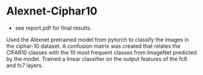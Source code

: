 # Alexnet-Ciphar10
* see report.pdf for final results.


Used the Alexnet pretrained model from pytorch to classify the images in the ciphar-10 dataset.
A confusion matrix was created that relates the CIFAR10 classes with the 10 most frequent classes from ImageNet predicted by the model.
Trained a linear classifier on the output features of the fc6 and fc7 layers.
